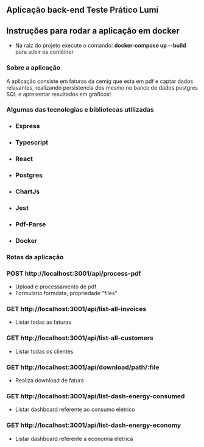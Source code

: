 ## Aplicação back-end Teste Prático Lumi

## Instruções para rodar a aplicação em docker

- Na raiz do projeto execute o comando: **docker-compose up --build** para subir os contêiner

### Sobre a aplicação

A aplicação consiste em faturas da cemig que esta em pdf e captar dados relavantes, realizando persistencia dos mesmo no banco de dados postgres SQL e apresentar resultados em graficos!

### Algumas das tecnologias e bibliotecas utilizadas

- ### Express
- ### Typescript
- ### React
- ### Postgres
- ### ChartJs
- ### Jest
- ### Pdf-Parse
- ### Docker

### Rotas da aplicação

### POST http://localhost:3001/api/process-pdf

- Upload e processamento de pdf
- Formulario formdata, propriedade "files"

### GET http://localhost:3001/api/list-all-invoices

- Listar todas as faturas

### GET http://localhost:3001/api/list-all-customers

- Listar todas os clientes
  
### GET http://localhost:3001/api/download/path/:file

- Realiza download de fatura

### GET http://localhost:3001/api/list-dash-energy-consumed

- Listar dashboard referente ao consumo eletrico

### GET http://localhost:3001/api/list-dash-energy-economy

- Listar dashboard referente a economia eletrica

